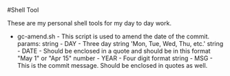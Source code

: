 #Shell Tool

These are my personal shell tools for my day to day work.

- gc-amend.sh - This script is used to amend the date of the commit.
  params: 
	string - DAY - Three day string 'Mon, Tue, Wed, Thu, etc.'
	string - DATE - Should be enclosed in a quote and should be in this format "May 1" or "Apr 15" 
	number - YEAR - Four digit format
	string - MSG - This is the commit message. Should be enclosed in quotes as well.

